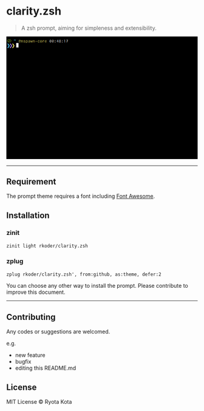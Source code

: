 # clarity.zsh

> A zsh prompt, aiming for simpleness and extensibility.

![Preview](https://raw.githubusercontent.com/nbitmage/clarity.zsh/02c1b2a226c171631be56373f77847ca26b46954/img/screenshot.gif)

- - -

## Requirement

The prompt theme requires a font including [Font Awesome](http://fontawesome.io/).

## Installation

### zinit

```
zinit light rkoder/clarity.zsh
```

### zplug

```
zplug rkoder/clarity.zsh', from:github, as:theme, defer:2
```

You can choose any other way to install the prompt.   Please contribute to improve this document.

- - -

## Contributing

Any codes or suggestions are welcomed.

e.g.

- new feature
- bugfix
- editing this README.md

## License

MIT License © Ryota Kota
